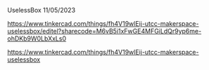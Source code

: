 UselessBox 11/05/2023

https://www.tinkercad.com/things/fh4V19wlEij-utcc-makerspace-uselessbox/editel?sharecode=M6vB5i1xFwGE4MFGiLdQr9yp6me-ohDKb9W0LbXxLs0

https://www.tinkercad.com/things/fh4V19wlEij-utcc-makerspace-uselessbox
